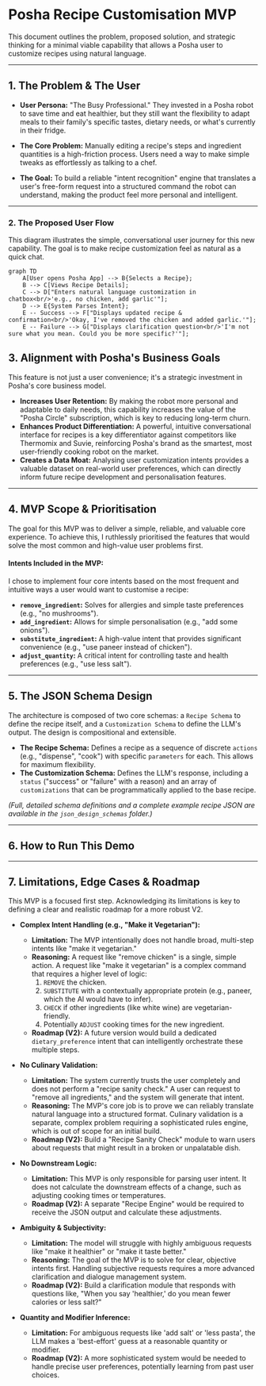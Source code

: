 # Posha Recipe Customisation MVP

This document outlines the problem, proposed solution, and strategic thinking for a minimal viable capability that allows a Posha user to customize recipes using natural language.

---

## 1. The Problem & The User

* **User Persona:** "The Busy Professional." They invested in a Posha robot to save time and eat healthier, but they still want the flexibility to adapt meals to their family's specific tastes, dietary needs, or what's currently in their fridge.

* **The Core Problem:** Manually editing a recipe's steps and ingredient quantities is a high-friction process. Users need a way to make simple tweaks as effortlessly as talking to a chef.

* **The Goal:** To build a reliable "intent recognition" engine that translates a user's free-form request into a structured command the robot can understand, making the product feel more personal and intelligent.

---

### 2. The Proposed User Flow

This diagram illustrates the simple, conversational user journey for this new capability. The goal is to make recipe customization feel as natural as a quick chat.

```mermaid
graph TD
    A[User opens Posha App] --> B{Selects a Recipe};
    B --> C[Views Recipe Details];
    C --> D["Enters natural language customization in chatbox<br/>'e.g., no chicken, add garlic'"];
    D --> E{System Parses Intent};
    E -- Success --> F["Displays updated recipe & confirmation<br/>'Okay, I've removed the chicken and added garlic.'"];
    E -- Failure --> G["Displays clarification question<br/>'I'm not sure what you mean. Could you be more specific?'"];
```

## 3. Alignment with Posha's Business Goals

This feature is not just a user convenience; it's a strategic investment in Posha's core business model.

* **Increases User Retention:** By making the robot more personal and adaptable to daily needs, this capability increases the value of the "Posha Circle" subscription, which is key to reducing long-term churn.
* **Enhances Product Differentiation:** A powerful, intuitive conversational interface for recipes is a key differentiator against competitors like Thermomix and Suvie, reinforcing Posha's brand as the smartest, most user-friendly cooking robot on the market.
* **Creates a Data Moat:** Analysing user customization intents provides a valuable dataset on real-world user preferences, which can directly inform future recipe development and personalisation features.

---

## 4. MVP Scope & Prioritisation

The goal for this MVP was to deliver a simple, reliable, and valuable core experience. To achieve this, I ruthlessly prioritised the features that would solve the most common and high-value user problems first.

#### Intents Included in the MVP:

I chose to implement four core intents based on the most frequent and intuitive ways a user would want to customise a recipe:

* **`remove_ingredient`:** Solves for allergies and simple taste preferences (e.g., "no mushrooms").
* **`add_ingredient`:** Allows for simple personalisation (e.g., "add some onions").
* **`substitute_ingredient`:** A high-value intent that provides significant convenience (e.g., "use paneer instead of chicken").
* **`adjust_quantity`:** A critical intent for controlling taste and health preferences (e.g., "use less salt").

---

## 5. The JSON Schema Design

The architecture is composed of two core schemas: a `Recipe Schema` to define the recipe itself, and a `Customization Schema` to define the LLM's output. The design is compositional and extensible.

* **The Recipe Schema:** Defines a recipe as a sequence of discrete `actions` (e.g., "dispense", "cook") with specific `parameters` for each. This allows for maximum flexibility.
* **The Customization Schema:** Defines the LLM's response, including a `status` ("success" or "failure" with a reason) and an array of `customizations` that can be programmatically applied to the base recipe.

*(Full, detailed schema definitions and a complete example recipe JSON are available in the `json_design_schemas` folder.)*

---

## 6. How to Run This Demo

---

## 7. Limitations, Edge Cases & Roadmap

This MVP is a focused first step. Acknowledging its limitations is key to defining a clear and realistic roadmap for a more robust V2.

* **Complex Intent Handling (e.g., "Make it Vegetarian"):**
    * **Limitation:** The MVP intentionally does not handle broad, multi-step intents like "make it vegetarian."
    * **Reasoning:** A request like "remove chicken" is a single, simple action. A request like "make it vegetarian" is a complex command that requires a higher level of logic:
        1.  `REMOVE` the chicken.
        2.  `SUBSTITUTE` with a contextually appropriate protein (e.g., paneer, which the AI would have to infer).
        3.  `CHECK` if other ingredients (like white wine) are vegetarian-friendly.
        4.  Potentially `ADJUST` cooking times for the new ingredient.
    * **Roadmap (V2):** A future version would build a dedicated `dietary_preference` intent that can intelligently orchestrate these multiple steps.

* **No Culinary Validation:**
    * **Limitation:** The system currently trusts the user completely and does not perform a "recipe sanity check." A user can request to "remove all ingredients," and the system will generate that intent.
    * **Reasoning:** The MVP's core job is to prove we can reliably translate natural language into a structured format. Culinary validation is a separate, complex problem requiring a sophisticated rules engine, which is out of scope for an initial build.
    * **Roadmap (V2):** Build a "Recipe Sanity Check" module to warn users about requests that might result in a broken or unpalatable dish.

* **No Downstream Logic:**
    * **Limitation:** This MVP is only responsible for parsing user intent. It does not calculate the downstream effects of a change, such as adjusting cooking times or temperatures.
    * **Roadmap (V2):** A separate "Recipe Engine" would be required to receive the JSON output and calculate these adjustments.

* **Ambiguity & Subjectivity:**
    * **Limitation:** The model will struggle with highly ambiguous requests like "make it healthier" or "make it taste better."
    * **Reasoning:** The goal of the MVP is to solve for clear, objective intents first. Handling subjective requests requires a more advanced clarification and dialogue management system.
    * **Roadmap (V2):** Build a clarification module that responds with questions like, "When you say 'healthier,' do you mean fewer calories or less salt?"

* **Quantity and Modifier Inference:**
    * **Limitation:** For ambiguous requests like 'add salt' or 'less pasta', the LLM makes a 'best-effort' guess at a reasonable quantity or modifier.
    * **Roadmap (V2):** A more sophisticated system would be needed to handle precise user preferences, potentially learning from past user choices.
